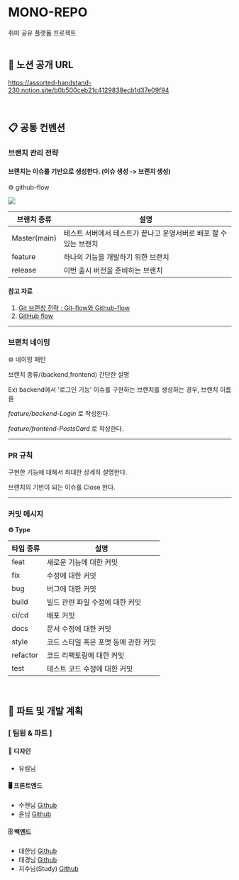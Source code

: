 # MONO-REPO
취미 공유 플랫폼 프로젝트
<br><br>

## 👀 노션 공개 URL
https://assorted-handstand-230.notion.site/b0b500ceb21c4129838ecb1d37e09f94

<br>

## 📋 공통 컨벤션
### 브랜치 관리 전략
#### 브랜치는 이슈를 기반으로 생성한다. (이슈 생성 -> 브랜치 생성)
⚙️ github-flow

![](https://lh3.googleusercontent.com/h5H7FB2-aBPVThE4ZlZt919Fl9CstlD17NlJoODMKOlMEHmEV0encsCR2KmJ4yc6JwMsqoyv7u3jWVtW17Q3EqcHzPxUya85fRwRjgDlL2BapLtarQiu-SnjpUjyC2weng-PAXwx)

| 브랜치 종류  | 설명                                                         |
| ------------ | ------------------------------------------------------------ |
| Master(main) | 테스트 서버에서 테스트가 끝나고 운영서버로 배포 할 수 있는 브랜치 |
| feature      | 하나의 기능을 개발하기 위한 브랜치                           |
| release | 이번 출시 버전을 준비하는 브랜치             |

#### 참고 자료
1. [Git 브랜칭 전략 : Git-flow와 Github-flow](https://hellowoori.tistory.com/56)
2. [GitHub flow](https://docs.github.com/en/get-started/quickstart/github-flow)

---

### 브랜치 네이밍
⚙️ 네이밍 패턴

브랜치 종류/(backend,frontend) 간단한 설명

Ex) backend에서 '로그인 기능' 이슈를 구현하는 브랜치를 생성하는 경우, 브랜치 이름을

*feature/backend-Login* 로 작성한다.

*feature/frontend-PostsCard* 로 작성한다.

---

### PR 규칙
구현한 기능에 대해서 최대한 상세히 설명한다.

브랜치의 기반이 되는 이슈를 Close 한다.

---

### 커밋 메시지

**⚙️ Type**

| 타입 종류 | 설명                                 |
| --------- | ------------------------------------ |
| feat      | 새로운 기능에 대한 커밋              |
| fix       | 수정에 대한 커밋                     |
| bug       | 버그에 대한 커밋                     |
| build     | 빌드 관련 파일 수정에 대한 커밋      |
| ci/cd     | 배포 커밋                            |
| docs      | 문서 수정에 대한 커밋                |
| style     | 코드 스타일 혹은 포맷 등에 관한 커밋 |
| refactor  | 코드 리팩토링에 대한 커밋            |
| test      | 테스트 코드 수정에 대한 커밋         |

<br>

## 👥 파트 및 개발 계획
### [ 팀원 & 파트 ]
#### 🎨 디자인
- 유림님
#### 🖥️ 프론트엔드
- 수현님 [Github](https://github.com/suhyeon0111)
- 윤님 [Github](https://github.com/yoona-J)
#### 🗄️ 백엔드
- 대한님 [Github](https://github.com/Choidaehankr)
- 태경님 [Github](https://github.com/seaworld0125)
- 지수님(Study) [Github](https://github.com/ezwater4528)
